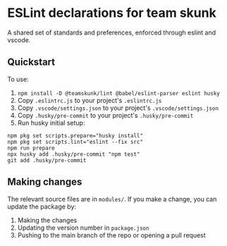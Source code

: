 # ESLint declarations for team skunk

A shared set of standards and preferences, enforced through eslint and vscode.

## Quickstart

To use:

1. `npm install -D @teamskunk/lint @babel/eslint-parser eslint husky`
1. Copy `.eslintrc.js` to your project's `.eslintrc.js`
1. Copy `.vscode/settings.json` to your project's `.vscode/settings.json`
1. Copy `.husky/pre-commit` to your project's `.husky/pre-commit`
1. Run husky initial setup:

```shell
npm pkg set scripts.prepare="husky install"
npm pkg set scripts.lint="eslint --fix src"
npm run prepare
npx husky add .husky/pre-commit "npm test"
git add .husky/pre-commit
```

## Making changes

The relevant source files are in `modules/`. If you make a change, you can update the package by:

1. Making the changes
1. Updating the version number in `package.json`
1. Pushing to the main branch of the repo or opening a pull request
